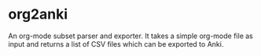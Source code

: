 # org2anki
An org-mode subset parser and exporter. It takes a simple org-mode file as input and returns a list of CSV files which can be exported to Anki.
